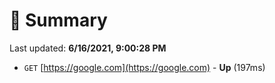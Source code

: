 # 📖 Summary
Last updated: **6/16/2021, 9:00:28 PM**

- `GET` [https://google.com](https://google.com) - **Up** (197ms)

